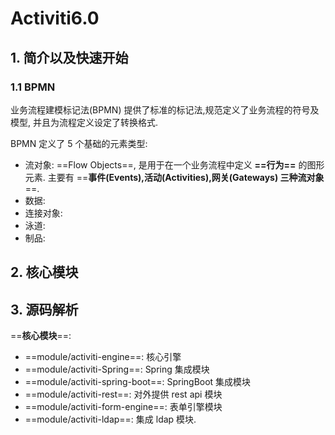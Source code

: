 # Activiti6.0

## 1. 简介以及快速开始

### 1.1 BPMN

业务流程建模标记法(BPMN) 提供了标准的标记法,规范定义了业务流程的符号及模型, 并且为流程定义设定了转换格式. 

BPMN 定义了 5 个基础的元素类型:

- 流对象: ==Flow Objects==, 是用于在一个业务流程中定义 **==行为==** 的图形元素. 主要有 ==**事件(Events),活动(Activities),网关(Gateways) 三种流对象**==.
- 数据: 
- 连接对象:
- 泳道:
- 制品:



## 2. 核心模块





## 3. 源码解析

==**核心模块**==:

- ==module/activiti-engine==: 核心引擎
- ==module/activiti-Spring==: Spring 集成模块
- ==module/activiti-spring-boot==: SpringBoot 集成模块
- ==module/activiti-rest==: 对外提供 rest api 模块
- ==module/activiti-form-engine==: 表单引擎模块
- ==module/activiti-ldap==: 集成 ldap 模块.

